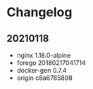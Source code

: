 # Changelog

## 20210118

- nginx 1.18.0-alpine
- forego 20180217041714
- docker-gen 0.7.4
- origin c8a6785898
